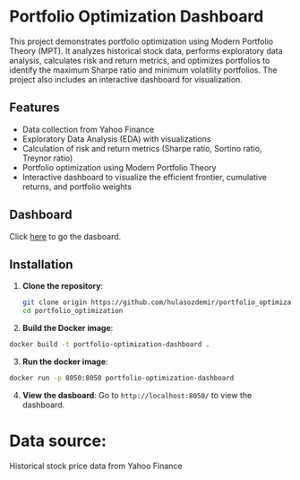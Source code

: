# Portfolio Optimization Dashboard

This project demonstrates portfolio optimization using Modern Portfolio Theory (MPT). It analyzes historical stock data, performs exploratory data analysis, calculates risk and return metrics, and optimizes portfolios to identify the maximum Sharpe ratio and minimum volatility portfolios. The project also includes an interactive dashboard for visualization.

## Features

- Data collection from Yahoo Finance
- Exploratory Data Analysis (EDA) with visualizations
- Calculation of risk and return metrics (Sharpe ratio, Sortino ratio, Treynor ratio)
- Portfolio optimization using Modern Portfolio Theory
- Interactive dashboard to visualize the efficient frontier, cumulative returns, and portfolio weights

## Dashboard
Click [here](portfoliooptimization-production.up.railway.app) to go the dasboard.

## Installation

1. **Clone the repository**:
   ```bash
   git clone origin https://github.com/hulasozdemir/portfolio_optimization.git
   cd portfolio_optimization

2. **Build the Docker image**:

```bash
docker build -t portfolio-optimization-dashboard .
```

3. **Run the docker image**:

```bash
docker run -p 8050:8050 portfolio-optimization-dashboard
```

4. **View the dasboard**:
Go to `http://localhost:8050/` to view the dashboard.


# Data source:
Historical stock price data from Yahoo Finance
